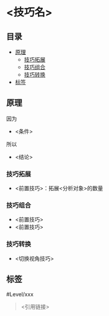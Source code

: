 # <技巧名>

<!-- START doctoc generated TOC please keep comment here to allow auto update -->
<!-- DON'T EDIT THIS SECTION, INSTEAD RE-RUN doctoc TO UPDATE -->
## 目录

- [原理](#%E5%8E%9F%E7%90%86)
  - [技巧拓展](#%E6%8A%80%E5%B7%A7%E6%8B%93%E5%B1%95)
  - [技巧组合](#%E6%8A%80%E5%B7%A7%E7%BB%84%E5%90%88)
  - [技巧转换](#%E6%8A%80%E5%B7%A7%E8%BD%AC%E6%8D%A2)
- [标签](#%E6%A0%87%E7%AD%BE)

<!-- END doctoc generated TOC please keep comment here to allow auto update -->

## 原理

因为
- <条件>

所以
- <结论>

###  技巧拓展

- <前置技巧>：拓展<分析对象>的数量

###  技巧组合

- <前置技巧>
- <前置技巧>

###  技巧转换

- <切换视角技巧>

## 标签

#Level/xxx

> <引用链接>
